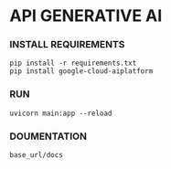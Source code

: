 # API GENERATIVE AI

### INSTALL REQUIREMENTS

```
pip install -r requirements.txt
pip install google-cloud-aiplatform
```

### RUN

```
uvicorn main:app --reload
```

### DOUMENTATION

```
base_url/docs
```
